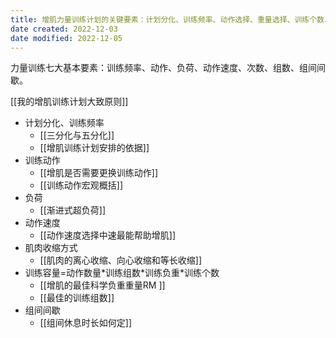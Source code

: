 ```yaml
---
title: 增肌力量训练计划的关键要素：计划分化、训练频率、动作选择、重量选择、训练个数、训练组数、组间间隔、肌肉收缩方式、动作速度
date created: 2022-12-03
date modified: 2022-12-05
---
```


力量训练七大基本要素：训练频率、动作、负荷、动作速度、次数、组数、组间间歇。

[[我的增肌训练计划大致原则]]

- 计划分化、训练频率
	- [[三分化与五分化]]
	- [[增肌训练计划安排的依据]]
- 训练动作
	- [[增肌是否需要更换训练动作]]
	- [[训练动作宏观概括]]
- 负荷
	- [[渐进式超负荷]]
- 动作速度
	- [[动作速度选择中速最能帮助增肌]]
- 肌肉收缩方式
	- [[肌肉的离心收缩、向心收缩和等长收缩]]
- 训练容量=动作数量\*训练组数\*训练负重\*训练个数
	- [[增肌的最佳科学负重重量RM ]]
	- [[最佳的训练组数]]
- 组间间歇
	- [[组间休息时长如何定]]
